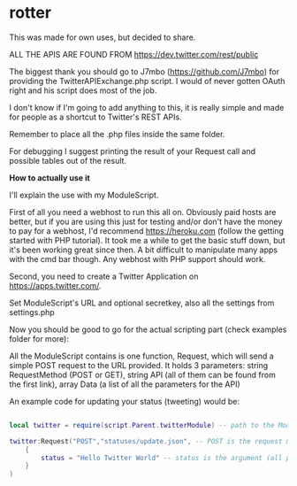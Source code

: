 # rotter

This was made for own uses, but decided to share.

ALL THE APIS ARE FOUND FROM https://dev.twitter.com/rest/public 

The biggest thank you should go to J7mbo (https://github.com/J7mbo) for providing the TwitterAPIExchange.php script. I would of never gotten OAuth right and his script does most of the job.

I don't know if I'm going to add anything to this, it is really simple and made for people as a shortcut to Twitter's REST APIs.

Remember to place all the .php files inside the same folder.

For debugging I suggest printing the result of your Request call and possible tables out of the result.

**How to actually use it**

I'll explain the use with my ModuleScript.

First of all you need a webhost to run this all on. Obviously paid hosts are better, but if you are using this just for testing and/or don't have the money to pay for a webhost, I'd recommend https://heroku.com (follow the getting started with PHP tutorial). It took me a while to get the basic stuff down, but it's been working great since then. A bit difficult to manipulate many apps with the cmd bar though. Any webhost with PHP support should work.

Second, you need to create a Twitter Application on https://apps.twitter.com/.

Set ModuleScript's URL and optional secretkey, also all the settings from settings.php 

Now you should be good to go for the actual scripting part (check examples folder for more):

All the ModuleScript contains is one function, Request, which will send a simple POST request to the URL provided.
It holds 3 parameters: string RequestMethod (POST or GET), string API (all of them can be found from the first link), array Data (a list of all the parameters for the API)

An example code for updating your status (tweeting) would be:

```lua

local twitter = require(script.Parent.twitterModule) -- path to the ModuleScript

twitter:Request("POST","statuses/update.json", -- POST is the request method, statuses/update.json is the API
	{ 
  		status = "Hello Twitter World" -- status is the argument (all parameters can also be found from the REST API documentation)
	}
)

```


